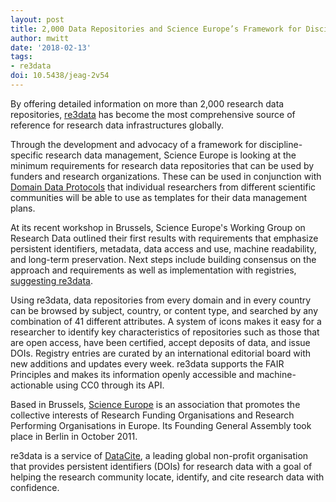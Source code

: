 ```yaml
---
layout: post
title: 2,000 Data Repositories and Science Europe’s Framework for Discipline-specific Research Data Management
author: mwitt
date: '2018-02-13'
tags:
- re3data
doi: 10.5438/jeag-2v54
---
```


By offering detailed information on more than 2,000 research data repositories, [re3data](https://www.re3data.org/search) has become the most comprehensive source
of reference for research data infrastructures globally.

Through the development and advocacy of a framework for discipline-specific
research data management, Science Europe is looking at the minimum requirements
for research data repositories that can be used by funders and research organizations.
These can be used in conjunction with [Domain Data Protocols](http://www.scienceeurope.org/wp-content/uploads/2018/01/SE_Guidance_Document_RDMPs.pdf)
that individual researchers from different scientific communities will be able
to use as templates for their data management plans.

At its recent workshop in Brussels, Science Europe's Working Group on Research Data outlined their first results with requirements that emphasize persistent identifiers, metadata, data access and use, machine readability, and long-term preservation. Next steps include building consensus on the approach and requirements as well as implementation with registries, [suggesting re3data](http://www.scienceeurope.org/wp-content/uploads/2018/02/8_SE-RDM-WS-Jan-2018_Trusted_Repositories_Rieck.pdf).

Using re3data, data repositories from every domain and in every country can be browsed by subject, country, or content type, and searched by any combination of 41 different attributes. A system of icons makes it easy for a researcher to identify key characteristics of repositories such as those that are open access, have been certified, accept deposits of data, and issue DOIs. Registry entries are curated by an international editorial board with new additions and updates every week. re3data supports the FAIR Principles and makes its information openly accessible and machine-actionable using CC0 through its API.

Based in Brussels, [Science Europe](https://www.scienceeurope.org/) is an association that promotes the collective interests of Research Funding Organisations and Research Performing Organisations in Europe. Its Founding General Assembly took place in Berlin in October 2011.

re3data is a service of [DataCite](https://www.datacite.org/), a leading global non-profit organisation that provides persistent identifiers (DOIs) for research data with a goal of helping the research community locate, identify, and cite research data with confidence.
